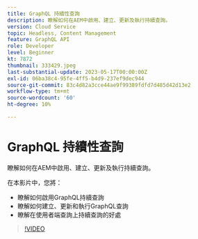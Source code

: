 ```yaml
---
title: GraphQL 持續性查詢
description: 瞭解如何在AEM中啟用、建立、更新及執行持續查詢。
version: Cloud Service
topic: Headless, Content Management
feature: GraphQL API
role: Developer
level: Beginner
kt: 7872
thumbnail: 333429.jpeg
last-substantial-update: 2023-05-17T00:00:00Z
exl-id: 06ba38c4-95fe-4ff5-b4d9-237ef9dec944
source-git-commit: 83c4d82a3cce44ae9f99389fdfd7d485d42d13e2
workflow-type: tm+mt
source-wordcount: '60'
ht-degree: 10%

---
```


# GraphQL 持續性查詢

瞭解如何在AEM中啟用、建立、更新及執行持續查詢。

在本影片中，您將：

+ 瞭解如何啟用GraphQL持續查詢
+ 瞭解如何建立、更新和執行GraphQL查詢
+ 瞭解在使用者端查詢上持續查詢的好處

>[!VIDEO](https://video.tv.adobe.com/v/333429?quality=12&learn=on)
